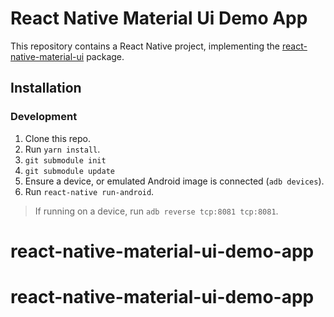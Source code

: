 # React Native Material Ui Demo App

This repository contains a React Native project, implementing the [react-native-material-ui](https://github.com/xotahal/react-native-material-ui) package.

## Installation

### Development

1. Clone this repo.
2. Run `yarn install`.
3. `git submodule init`
4. `git submodule update`
5. Ensure a device, or emulated Android image is connected (`adb devices`).
6. Run `react-native run-android`.

> If running on a device, run `adb reverse tcp:8081 tcp:8081`.
# react-native-material-ui-demo-app
# react-native-material-ui-demo-app
